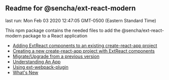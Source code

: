## Readme for @sencha/ext-react-modern

last run: Mon Feb 03 2020 12:47:05 GMT-0500 (Eastern Standard Time)

This npm package contains the needed files to add the @sencha/ext-react-modern package to a React application

- [Adding ExtReact components to an existing create-react-app project](https://github.com/sencha/ext-react/blob/ext-react-7.1.1/packages/ext-react-modern//Users/marcgusmano/_git/sencha/ext-allshared/generate/filetemplates/react/guides//Users/marcgusmano/_git/sencha/ext-allshared/generate/filetemplates/react/guides/Adding_ExtReact_to_create-react-app_project.md)
- [Creating a new create-react-app project with ExtReact components](https://github.com/sencha/ext-react/blob/ext-react-7.1.1/packages/ext-react-modern//Users/marcgusmano/_git/sencha/ext-allshared/generate/filetemplates/react/guides/Creating_create-react-app_ExtReact.md)
- [Migrate/Upgrade from a previous version](https://github.com/sencha/ext-react/blob/ext-react-7.1.1/packages/ext-react-modern/MIGRATE.md)
- [Understanding An App](https://github.com/sencha/ext-react/blob/ext-react-7.1.1/packages/ext-react-modern/UNDERSTANDING_AN_APP.md)
- [Using ext-webpack-plugin](https://github.com/sencha/ext-react/blob/ext-react-7.1.1/packages/ext-react-modern/USING_EXT_WEBPACK_PLUGIN.md)
- [What's New](https://github.com/sencha/ext-react/blob/ext-react-7.1.1/packages/ext-react-modern/WHATS_NEW.md)
